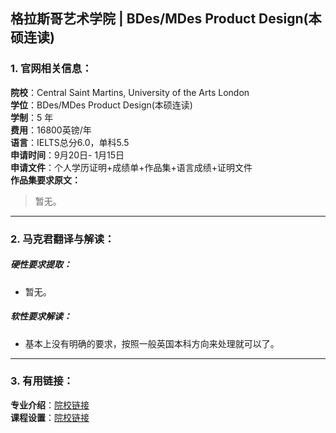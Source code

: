 ## 格拉斯哥艺术学院 | BDes/MDes Product Design(本硕连读)



### 1. 官网相关信息：

**院校**：Central Saint Martins, University of the Arts London  
**学位**：BDes/MDes Product Design(本硕连读)  
**学制**：5 年  
**费用**：16800英镑/年  
**语言**：IELTS总分6.0，单科5.5  
**申请时间**：9月20日- 1月15日    
**申请文件**：个人学历证明+成绩单+作品集+语言成绩+证明文件  
**作品集要求原文：**   

> 暂无。



---


### 2. 马克君翻译与解读：

##### 硬性要求提取：
- 暂无。

##### 软性要求解读：
- 基本上没有明确的要求，按照一般英国本科方向来处理就可以了。


---


### 3. 有用链接：

**专业介绍**：[院校链接](http://www.gsa.ac.uk/study/undergraduate-degrees/product-design/)  
**课程设置**：[院校链接](http://www.gsa.ac.uk/media/1149582/DESIGN-BDesMEDes-Product-Design.pdf)  
